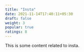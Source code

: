 ```yaml
---
title: "Insta"
date: 2021-11-14T17:40:11+05:30
draft: false
weight: 3
popular: true
ratings: 8
---
```


This is some content related to insta.